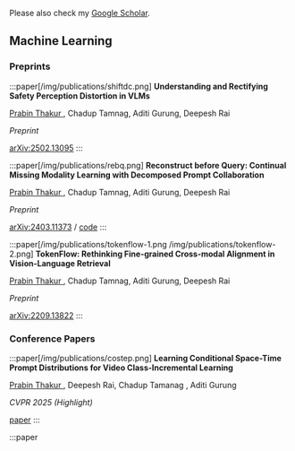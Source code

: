 Please also check my [Google Scholar](https://scholar.google.com/citations?user=G2HfykEAAAAJ&hl=en&authuser=1).

## Machine Learning

<div -mt-4 />

### Preprints

:::paper[/img/publications/shiftdc.png]
**Understanding and Rectifying Safety Perception Distortion in VLMs**

<u>Prabin Thakur </u> , Chadup Tamnag, Aditi Gurung, Deepesh Rai

*Preprint*

[arXiv\:2502.13095](https://arxiv.org/abs/2502.13095)
:::


:::paper[/img/publications/rebq.png]
**Reconstruct before Query: Continual Missing Modality Learning with Decomposed Prompt Collaboration**

 <u>Prabin Thakur </u>, Chadup Tamnag, Aditi Gurung, Deepesh Rai

*Preprint*

[arXiv\:2403.11373](https://arxiv.org/abs/2403.11373) / [code](https://github.com/Tree-Shu-Zhao/RebQ.pytorch)
:::

:::paper[/img/publications/tokenflow-1.png /img/publications/tokenflow-2.png]
**TokenFlow: Rethinking Fine-grained Cross-modal Alignment in Vision-Language Retrieval**

<u>Prabin Thakur </u>, Chadup Tamnag, Aditi Gurung, Deepesh Rai

*Preprint*

[arXiv\:2209.13822](http://arxiv.org/abs/2209.13822)
:::


### Conference Papers

:::paper[/img/publications/costep.png]
**Learning Conditional Space-Time Prompt Distributions for Video Class-Incremental Learning**

<u>Prabin Thakur </u>, Deepesh Rai, Chadup Tamanag , Aditi Gurung

*CVPR 2025 (Highlight)*

[paper](https://openaccess.thecvf.com/content/CVPR2025/html/Zou_Learning_Conditional_Space-Time_Prompt_Distributions_for_Video_Class-Incremental_Learning_CVPR_2025_paper.html)
:::

:::paper

